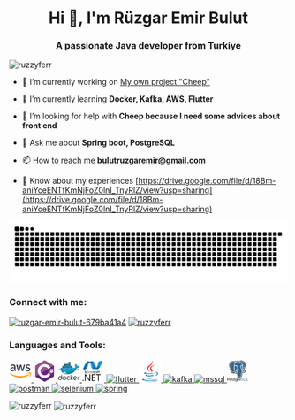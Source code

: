 <h1 align="center">Hi 👋, I'm Rüzgar Emir Bulut</h1>
<h3 align="center">A passionate Java developer from Turkiye</h3>

<p align="left"> <img src="https://komarev.com/ghpvc/?username=ruzzyferr&label=Profile%20views&color=0e75b6&style=flat" alt="ruzzyferr" /> </p>

- 🔭 I’m currently working on [My own project "Cheep"](https://github.com/Ruzzyferr/CheepNew)

- 🌱 I’m currently learning **Docker, Kafka, AWS, Flutter**

- 🤝 I’m looking for help with **Cheep because I need some advices about front end**

- 💬 Ask me about **Spring boot, PostgreSQL**

- 📫 How to reach me **bulutruzgaremir@gmail.com**

- 📄 Know about my experiences [https://drive.google.com/file/d/18Bm-aniYceENTfKmNjFoZ0lnI_TnyRlZ/view?usp=sharing](https://drive.google.com/file/d/18Bm-aniYceENTfKmNjFoZ0lnI_TnyRlZ/view?usp=sharing)

<picture>
  <source media="(prefers-color-scheme: dark)" srcset="https://raw.githubusercontent.com/CagatayAkkas/CagatayAkkas/output/github-contribution-grid-snake-dark.svg">
  <source media="(prefers-color-scheme: light)" srcset="https://raw.githubusercontent.com/CagatayAkkas/CagatayAkkas/output/github-contribution-grid-snake.svg">
  <img alt="github contribution grid snake animation" src="https://raw.githubusercontent.com/CagatayAkkas/CagatayAkkas/output/github-contribution-grid-snake.svg">
</picture>

<h3 align="left">Connect with me:</h3>
<p align="left">
<a href="https://linkedin.com/in/ruzgar-emir-bulut-679ba41a4" target="blank"><img align="center" src="https://raw.githubusercontent.com/rahuldkjain/github-profile-readme-generator/master/src/images/icons/Social/linked-in-alt.svg" alt="ruzgar-emir-bulut-679ba41a4" height="30" width="40" /></a>
<a href="https://www.youtube.com/c/ruzzyferr" target="blank"><img align="center" src="https://raw.githubusercontent.com/rahuldkjain/github-profile-readme-generator/master/src/images/icons/Social/youtube.svg" alt="ruzzyferr" height="30" width="40" /></a>
</p>

<h3 align="left">Languages and Tools:</h3>
<p align="left"> <a href="https://aws.amazon.com" target="_blank" rel="noreferrer"> <img src="https://raw.githubusercontent.com/devicons/devicon/master/icons/amazonwebservices/amazonwebservices-original-wordmark.svg" alt="aws" width="40" height="40"/> </a> <a href="https://www.w3schools.com/cs/" target="_blank" rel="noreferrer"> <img src="https://raw.githubusercontent.com/devicons/devicon/master/icons/csharp/csharp-original.svg" alt="csharp" width="40" height="40"/> </a> <a href="https://www.docker.com/" target="_blank" rel="noreferrer"> <img src="https://raw.githubusercontent.com/devicons/devicon/master/icons/docker/docker-original-wordmark.svg" alt="docker" width="40" height="40"/> </a> <a href="https://dotnet.microsoft.com/" target="_blank" rel="noreferrer"> <img src="https://raw.githubusercontent.com/devicons/devicon/master/icons/dot-net/dot-net-original-wordmark.svg" alt="dotnet" width="40" height="40"/> </a> <a href="https://flutter.dev" target="_blank" rel="noreferrer"> <img src="https://www.vectorlogo.zone/logos/flutterio/flutterio-icon.svg" alt="flutter" width="40" height="40"/> </a> <a href="https://www.java.com" target="_blank" rel="noreferrer"> <img src="https://raw.githubusercontent.com/devicons/devicon/master/icons/java/java-original.svg" alt="java" width="40" height="40"/> </a> <a href="https://kafka.apache.org/" target="_blank" rel="noreferrer"> <img src="https://www.vectorlogo.zone/logos/apache_kafka/apache_kafka-icon.svg" alt="kafka" width="40" height="40"/> </a> <a href="https://www.microsoft.com/en-us/sql-server" target="_blank" rel="noreferrer"> <img src="https://www.svgrepo.com/show/303229/microsoft-sql-server-logo.svg" alt="mssql" width="40" height="40"/> </a> <a href="https://www.postgresql.org" target="_blank" rel="noreferrer"> <img src="https://raw.githubusercontent.com/devicons/devicon/master/icons/postgresql/postgresql-original-wordmark.svg" alt="postgresql" width="40" height="40"/> </a> <a href="https://postman.com" target="_blank" rel="noreferrer"> <img src="https://www.vectorlogo.zone/logos/getpostman/getpostman-icon.svg" alt="postman" width="40" height="40"/> </a> <a href="https://www.selenium.dev" target="_blank" rel="noreferrer"> <img src="https://raw.githubusercontent.com/detain/svg-logos/780f25886640cef088af994181646db2f6b1a3f8/svg/selenium-logo.svg" alt="selenium" width="40" height="40"/> </a> <a href="https://spring.io/" target="_blank" rel="noreferrer"> <img src="https://www.vectorlogo.zone/logos/springio/springio-icon.svg" alt="spring" width="40" height="40"/> </a> </p>

<p><img align="left" src="https://github-readme-stats.vercel.app/api/top-langs?username=ruzzyferr&show_icons=true&theme=tokyonight&locale=en&layout=compact" alt="ruzzyferr" /></p>

<p>&nbsp;<img align="center" src="https://github-readme-stats.vercel.app/api?username=ruzzyferr&show_icons=true&theme=dark&locale=en" alt="ruzzyferr" /></p>
